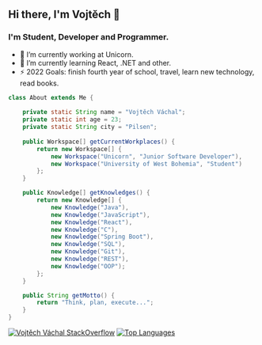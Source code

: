 ## Hi there, I'm Vojtěch 👋

### I'm Student, Developer and Programmer.

- 🔭 I’m currently working at Unicorn.
- 🌱 I’m currently learning React, .NET and other.
- ⚡ 2022 Goals: finish fourth year of school, travel, learn new technology, read books.

```java
class About extends Me {
    
    private static String name = "Vojtěch Váchal";
    private static int age = 23;
    private static String city = "Pilsen";
    
    public Workspace[] getCurrentWorkplaces() {
        return new Workspace[] {
            new Workspace("Unicorn", "Junior Software Developer"),
            new Workspace("University of West Bohemia", "Student")
        };
    }

    public Knowledge[] getKnowledges() {
        return new Knowledge[] {
            new Knowledge("Java"),
            new Knowledge("JavaScript"),
            new Knowledge("React"),
            new Knowledge("C"),
            new Knowledge("Spring Boot"),
            new Knowledge("SQL"),
            new Knowledge("Git"),
            new Knowledge("REST"),
            new Knowledge("OOP");
        };
    }

    public String getMotto() {
        return "Think, plan, execute...";
    }
}
```
[![Vojtěch Váchal StackOverflow](https://github-readme-stackoverflow.vercel.app/?userID=18129429&theme=dark)](https://stackoverflow.com/users/18129429/vachalvo)
[![Top Languages](https://github-readme-stats.vercel.app/api/top-langs/?username=vachalvo&layout=compact)](https://github.com/vachalvo/github-readme-stats)
